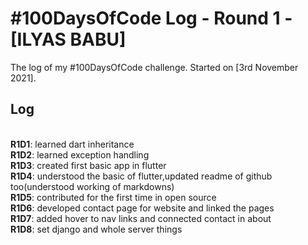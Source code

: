 # #100DaysOfCode Log - Round 1 - [ILYAS BABU]

The log of my #100DaysOfCode challenge. Started on [3rd November 2021].

## Log

<br>**R1D1**: learned dart inheritance
<br>**R1D2**: learned exception handling
<br>**R1D3**: created first basic app in flutter
<br>**R1D4**: understood the basic of flutter,updated readme of github too(understood working of markdowns)
<br>**R1D5**: contributed for the first time in open source
<br>**R1D6**: developed contact page for website and linked the pages
<br>**R1D7**: added hover to nav links and connected contact in about
<br>**R1D8**: set django and whole server things
